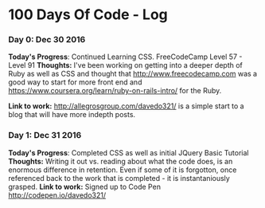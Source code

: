 # 100 Days Of Code - Log

### Day 0: Dec 30 2016


**Today's Progress**: Continued Learning CSS. FreeCodeCamp Level 57 - Level 91
**Thoughts:** I've been working on getting into a deeper depth of Ruby as well as CSS and thought that http://www.freecodecamp.com was a good way to start for more front end and https://www.coursera.org/learn/ruby-on-rails-intro/ for the Ruby. 

**Link to work:** http://allegrosgroup.com/davedo321/ is a simple start to a blog that will have more indepth posts.

### Day 1: Dec 31 2016


**Today's Progress**: Completed CSS as well as initial JQuery Basic Tutorial
**Thoughts:** Writing it out vs. reading about what the code does, is an enormous difference in retention. Even if some of it is forgotton, once referenced back to the work that is completed - it is instantaniously grasped. 
**Link to work:** Signed up to Code Pen http://codepen.io/davedo321/

